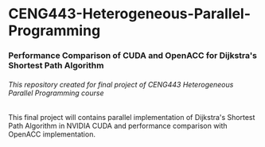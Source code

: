 # CENG443-Heterogeneous-Parallel-Programming

### Performance Comparison of CUDA and OpenACC for Dijkstra's Shortest Path Algorithm

###### This repository created for final project of CENG443 Heterogeneous Parallel Programming course


  This final project will contains parallel implementation of Dijkstra's Shortest Path Algorithm in NVIDIA CUDA and performance comparison with OpenACC implementation.
